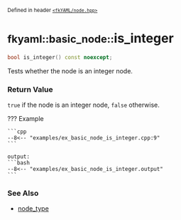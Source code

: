<small>Defined in header [`<fkYAML/node.hpp>`](https://github.com/fktn-k/fkYAML/blob/develop/include/fkYAML/node.hpp)</small>

# <small>fkyaml::basic_node::</small>is_integer

```cpp
bool is_integer() const noexcept;
```

Tests whether the node is an integer node.  

### **Return Value**

`true` if the node is an integer node, `false` otherwise.  

??? Example

    ```cpp
    --8<-- "examples/ex_basic_node_is_integer.cpp:9"
    ```

    output:
    ```bash
    --8<-- "examples/ex_basic_node_is_integer.output"
    ```

### **See Also**

* [node_type](../node_type.md)
